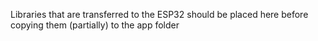 Libraries that are transferred to the ESP32 should be placed here before copying them (partially) to the app folder
